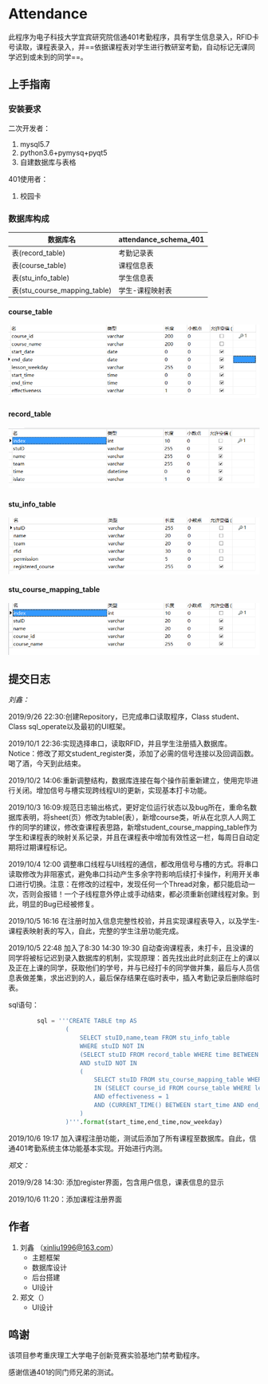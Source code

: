 # **Attendance**

此程序为电子科技大学宜宾研究院信通401考勤程序，具有学生信息录入，RFID卡号读取，课程表录入，并==依据课程表对学生进行教研室考勤，自动标记无课同学迟到或未到的同学==。

## 上手指南

### 安装要求

二次开发者：

1. mysql5.7
2. python3.6+pymysq+pyqt5
3. 自建数据库与表格

401使用者：

1. 校园卡

### 数据库构成

| 数据库名                     | attendance_schema_401 |
| ---------------------------- | --------------------- |
| 表(record_table)             | 考勤记录表            |
| 表(course_table)             | 课程信息表            |
| 表(stu_info_table)           | 学生信息表            |
| 表(stu_course_mapping_table) | 学生-课程映射表       |

#### course_table

![1570361651748](https://github.com/UESTC-ICT401/Attendance/blob/master/1570361651748.png)

#### record_table

![1570361693323](https://github.com/UESTC-ICT401/Attendance/blob/master/1570361693323.png)

####  stu_info_table

![1570361734165](https://github.com/UESTC-ICT401/Attendance/blob/master/1570361734165.png)

#### stu_course_mapping_table

![1570361785355](https://github.com/UESTC-ICT401/Attendance/blob/master/1570361785355.png)



## 提交日志

*刘鑫：*

2019/9/26 22:30:创建Repository，已完成串口读取程序，Class student、Class sql_operate以及最初的UI框架。

2019/10/1 22:36:实现选择串口，读取RFID，并且学生注册插入数据库。Notice：修改了郑文student_register类，添加了必需的信号连接以及回调函数。喝了酒，今天到此结束。

2019/10/2 14:06:重新调整结构，数据库连接在每个操作前重新建立，使用完毕进行关闭。增加信号与槽实现跨线程UI的更新，实现基本打卡功能。

2019/10/3 16:09:规范日志输出格式，更好定位运行状态以及bug所在，重命名数据库表明，将sheet(页）修改为table(表），新增course类，听从在北京人人网工作的同学的建议，修改查课程表思路，新增student_course_mapping_table作为学生和课程表的映射关系记录，并且在课程表中增加有效性这一栏，每周日自动定期将过期课程标记。

2019/10/4 12:00 调整串口线程与UI线程的通信，都改用信号与槽的方式。将串口读取修改为非阻塞式，避免串口抖动产生多余字符影响后续打卡操作，利用开关串口进行切换。注意：在修改的过程中，发现任何一个Thread对象，都只能启动一次，否则会报错！一个子线程意外停止或手动结束，都必须重新创建线程对象。到此，明显的Bug已经被修复。

2019/10/5 16:16 在注册时加入信息完整性校验，并且实现课程表导入，以及学生-课程表映射表的写入，自此，完整的学生注册功能完成。

2019/10/5 22:48 加入了8:30 14:30 19:30 自动查询课程表，未打卡，且没课的同学将被标记迟到录入数据库的机制，实现原理：首先找出此时此刻正在上的课以及正在上课的同学，获取他们的学号，并与已经打卡的同学做并集，最后与人员信息表做差集，求出迟到的人，最后保存结果在临时表中，插入考勤记录后删除临时表。

sql语句：

```python
        sql = '''CREATE TABLE tmp AS  
                (
                    SELECT stuID,name,team FROM stu_info_table
                    WHERE stuID NOT IN
                    (SELECT stuID FROM record_table WHERE time BETWEEN "{0}" AND "{1}") 
                    AND stuID NOT IN
                    (
                        SELECT stuID FROM stu_course_mapping_table WHERE course_id  
                        IN (SELECT course_id FROM course_table WHERE lesson_weekday ='{2}'  
                        AND effectiveness = 1 
                        AND (CURRENT_TIME() BETWEEN start_time AND end_time))
                    )
                )'''.format(start_time,end_time,now_weekday)
```

2019/10/6 19:17 加入课程注册功能，测试后添加了所有课程至数据库。自此，信通401考勤系统主体功能基本实现。开始进行内测。





*郑文：*

2019/9/28 14:30: 添加register界面，包含用户信息，课表信息的显示

2019/10/6 11:20：添加课程注册界面

## 作者

1. 刘鑫 （xinliu1996@163.com）
   - 主题框架
   - 数据库设计
   - 后台搭建
   - UI设计
2. 郑文（）
   - UI设计





## 鸣谢

该项目参考重庆理工大学电子创新竞赛实验基地门禁考勤程序。

感谢信通401的同门师兄弟的测试。

